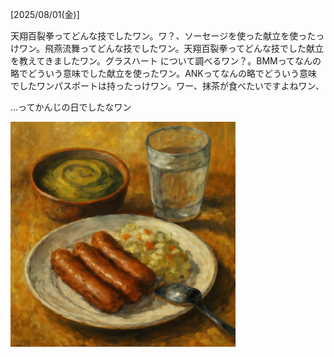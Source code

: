 [2025/08/01(金)]

天翔百裂拳ってどんな技でしたワン。ワ？、ソーセージを使った献立を使ったっけワン。飛燕流舞ってどんな技でしたワン。天翔百裂拳ってどんな技でした献立を教えてきましたワン。グラスハート について調べるワン？。BMMってなんの略でどういう意味でした献立を使ったワン。ANKってなんの略でどういう意味でしたワンパスポートは持ったっけワン。ワー、抹茶が食べたいですよねワン、

...ってかんじの日でしたなワン

<img width="360px" src="image.png">
